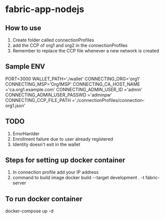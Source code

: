 # fabric-app-nodejs

## How to use
1. Create folder called connectionProfiles
2. add the CCP of org1 and org2 in the connectionProfiles
3. Remember to replace the CCP file whenever a new network is created

## Sample ENV

PORT=3000
WALLET_PATH='./wallet'
CONNECTING_ORG='org1'
CONNECTING_MSP='Org1MSP'
CONNECTING_CA_HOST_NAME ='ca.org1.example.com'
CONNECTING_ADMIN_USER_ID ='admin'
CONNECTING_ADMIN_USER_PASSWD ='adminpw'
CONNECTING_CCP_FILE_PATH ='./connectionProfiles/connection-org1.json'

## TODO
1. ErrorHanlder
  1. Enrollment failure due to user already registered
  2. Identity doesn't exit in the wallet


## Steps for setting up docker container
1. In connection profile add your IP address
2. command to build image 
docker build --target development . -t fabric-server

## To run docker container
docker-compose up -d 